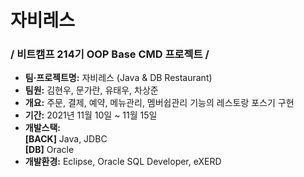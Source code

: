 # 자비레스

### / 비트캠프 214기 OOP Base CMD 프로젝트 /
- **팀·프로젝트명:** 자비레스 (Java & DB Restaurant)
- **팀원:** 김현우, 문가란, 유태우, 차상준
- **개요:** 주문, 결제, 예약, 메뉴관리, 멤버쉽관리 기능의 레스토랑 포스기 구현
- **기간:** 2021년 11월 10일 ~ 11월 15일
- **개발스택:**<br />**\[BACK\]** Java, JDBC<br />**\[DB\]** Oracle
- **개발환경:** Eclipse, Oracle SQL Developer, eXERD 
